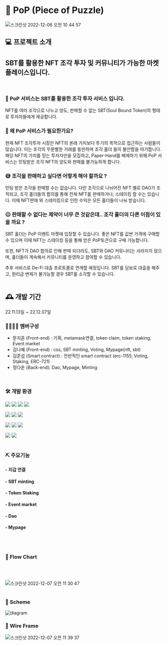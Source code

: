 # 🧩 PoP (Piece of Puzzle)
![스크린샷 2022-12-06 오전 10 44 57](https://user-images.githubusercontent.com/108771794/206086379-b838807a-a114-4299-a390-2bdd9af15b19.jpg)

## 💻 프로젝트 소개
## SBT를 활용한 NFT 조각 투자 및 커뮤니티가 가능한 마켓플레이스입니다.
<br />

### 🚀 PoP 서비스는 SBT를 활용한 조각 투자 서비스 입니다.

NFT를 여러 조각으로 나누고 양도, 판매할 수 없는 SBT(Soul Bound Token)의 형태로 투자자들에게 제공합니다.

### 🧐 왜 PoP 서비스가 필요한가요?

현재 NFT 조각투자 시장은 NFT의 본래 가치보다 투기의 목적으로 접근하는 사람들이 많습니다. 이는 조각의 무분별한 거래를 동반하며 조각 홀더 들의 불안함을 야기합니다. 해당 NFT의 가치를 믿는 투자자만을 모집하고, Paper-Hand를 배제하기 위해 PoP 서비스는 민팅받은 조각 NFT의 양도와 판매를 불가능하게 합니다. 

### 😅 조각을 판매하고 싶다면 어떻게 해야 할까요 ?

민팅 받은 조각을 판매할 수는 없습니다. 다만 조각으로 나뉘어진 NFT 별로 DAO가 조직되고, 조각 홀더들의 합의를 통해 전체 NFT를 판매하거나, 스테이킹 할 수는 있습니다. 이때 NFT판매 와 스테이킹으로 인한 수익은 모든 홀더들이 나눠 받습니다.

### ☹️ 판매할 수 없다는 제약이 너무 큰 것같은데.. 조각 홀더의 다른 이점이 있을 까요 ?

SBT 홀더는 PoP 이벤트 마켓에 입장할 수 있습니다. 좋은 NFT를 값싼 가격에 구매할 수 있으며 이때 NFT는 스테이킹 등을 통해 얻은 PoP토큰으로 구매 가능합니다. 

또한, NFT가 DAO 합의로 인해 판매 되더라도, SBT와 DAO 커뮤니티는 사라지지 않으며, 홀더들이 계속해서 커뮤니티를 운영하고 참여할 수 있습니다.

추후 서비스로 De-Fi 대출 프로토콜로 연계할 예정입니다. SBT를 담보로 대출을 해주고, 원리금 변제가 불가능할 경우 SBT를 소각할 수 있습니다.
<br />
<br />

## 🕰 개발 기간
22.11.13일 ~ 22.12.07일

### 👩‍👩‍👧‍👦 멤버구성
- 문지훈 (Front-end) : 기획, metamask연결, token claim, token staking, Event market
- 김나혜 (Front-end) : css, SBT minting, Voting, Mypage(nft, sbt)
- 김준섭 (Smart contract) : 전반적인 smart contract (erc-1155, Voting, Staking, ERC-721)
- 정다운 (Back-end): Dao, Mypage, Minting 
<br />

### 🛠 개발 환경
<img src="https://img.shields.io/badge/Html5-E34F26?style=for-the-badge&logo=Html5&logoColor=white"> <img src="https://img.shields.io/badge/Css3-1572B6?style=for-the-badge&logo=Css3&logoColor=white">
<img src="https://img.shields.io/badge/Javascript-F7DF1E?style=for-the-badge&logo=Javascript&logoColor=white">
<img src="https://img.shields.io/badge/React-61DAFB?style=for-the-badge&logo=React&logoColor=white">

<img src="https://img.shields.io/badge/Node.js-339933?style=for-the-badge&logo=Node.js&logoColor=white"> <img src="https://img.shields.io/badge/Express-000000?style=for-the-badge&logo=ExpressL&logoColor=white">
 <img src="https://img.shields.io/badge/MySQL-4479A1?style=for-the-badge&logo=MySQL&logoColor=white">


<img src="https://img.shields.io/badge/Solidity-363636?style=for-the-badge&logo=Solidity&logoColor=white"> <img src="https://img.shields.io/badge/Remix-000000?style=for-the-badge&logo=Remix&logoColor=white"> <img src="https://img.shields.io/badge/Web3.js-F16822?style=for-the-badge&logo=Web3.js&logoColor=white">


<img src="https://img.shields.io/badge/Github-181717?style=for-the-badge&logo=Github&logoColor=white"> <img src="https://img.shields.io/badge/Git-F05032?style=for-the-badge&logo=Git&logoColor=white">
<br />
<br />

### ⛏ 주요기능
#### - 지갑 연결
#### - SBT minting
#### - Token Staking
#### - Event market
#### - Dao
#### - Mypage
<br />
<br />

### 🧩 Flow Chart
<br />
<br />

![스크린샷 2022-12-07 오전 11 30 47](https://user-images.githubusercontent.com/108771794/206087073-a0826629-4c56-4f71-b621-a60fff8ea9af.jpg)
<br />
<br /> 

### 🧩 Scheme
![diagram](https://user-images.githubusercontent.com/108771794/206087364-470c8935-c808-4bd2-b443-ce5cbccb6eab.png)


### 🧩 Wire Frame
![스크린샷 2022-12-07 오전 11 39 37](https://user-images.githubusercontent.com/108771794/206087207-02d0c851-e729-4c5e-b283-7b340ab479af.jpg)

